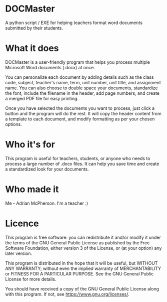 # DOCMaster
A python script / EXE for helping teachers format word documents submitted by their students.

# What it does
DOCMaster is a user-friendly program that helps you process multiple Microsoft Word documents (.docx) at once. 

You can personalize each document by adding details such as the class code, subject, teacher's name, term, unit number, unit title, and assignment name. You can also choose to double space your documents, standardize the font, include the filename in the header, add page numbers, and create a merged PDF file for easy printing.

Once you have selected the documents you want to process, just click a button and the program will do the rest. It will copy the header content from a template to each document, and modify formatting as per your chosen options.


# Who it's for
This program is useful for teachers, students, or anyone who needs to process a large number of .docx files. It can help you save time and create a standardized look for your documents.

# Who made it
Me - Adrian McPherson. I'm a teacher :)

# Licence

This program is free software: you can redistribute it and/or modify it under the terms of the GNU General Public License as published by the Free Software Foundation, either version 3 of the License, or (at your option) any later version.

This program is distributed in the hope that it will be useful, but WITHOUT ANY WARRANTY; without even the implied warranty of MERCHANTABILITY or FITNESS FOR A PARTICULAR PURPOSE.  See the GNU General Public License for more details.

 You should have received a copy of the GNU General Public License along with this program.  If not, see <https://www.gnu.org/licenses/>.
